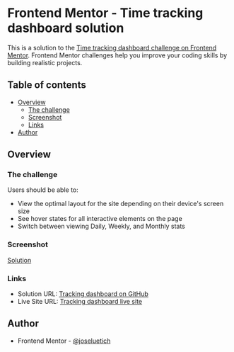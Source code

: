 # Frontend Mentor - Time tracking dashboard solution

This is a solution to the [Time tracking dashboard challenge on Frontend Mentor](https://www.frontendmentor.io/challenges/time-tracking-dashboard-UIQ7167Jw). Frontend Mentor challenges help you improve your coding skills by building realistic projects.

## Table of contents

- [Overview](#overview)
  - [The challenge](#the-challenge)
  - [Screenshot](#screenshot)
  - [Links](#links)
- [Author](#author)

## Overview

### The challenge

Users should be able to:

- View the optimal layout for the site depending on their device's screen size
- See hover states for all interactive elements on the page
- Switch between viewing Daily, Weekly, and Monthly stats

### Screenshot

[Solution](./images/screenshot.png)

### Links

- Solution URL: [Tracking dashboard on GitHub](https://github.com/joseluetich/tracking-dashboard)
- Live Site URL: [Tracking dashboard live site](https://joseluetich.github.io/tracking-dashboard/)

## Author

- Frontend Mentor - [@joseluetich](https://www.frontendmentor.io/profile/joseluetich)
